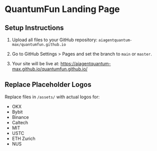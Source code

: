 # QuantumFun Landing Page

## Setup Instructions
1. Upload all files to your GitHub repository:
   `aiagentquantum-max/quantumfun.github.io`

2. Go to GitHub Settings > Pages and set the branch to `main` or `master`.

3. Your site will be live at:
   https://aiagentquantum-max.github.io/quantumfun.github.io/

## Replace Placeholder Logos
Replace files in `/assets/` with actual logos for:
- OKX
- Bybit
- Binance
- Caltech
- MIT
- USTC
- ETH Zurich
- NUS
